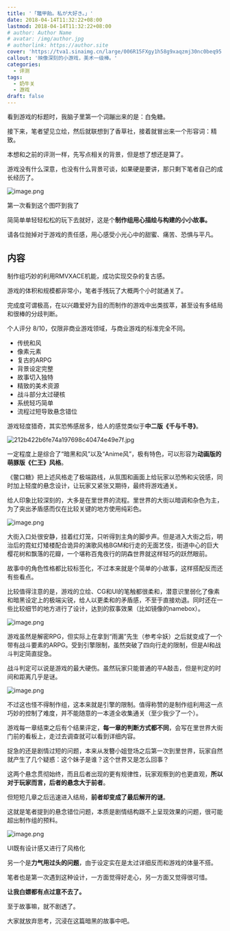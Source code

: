 ```yaml
---
title: '「鼈甲飴。私が大好き。」'
date: 2018-04-14T11:32:22+08:00
lastmod: 2018-04-14T11:32:22+08:00
# author: Author Name
# avatar: /img/author.jpg
# authorlink: https://author.site
cover: 'https://tva1.sinaimg.cn/large/006R15FXgy1h58g9xaqzmj30nc0beq95.jpg'
callout: '映像深刻的小游戏，美术一级棒。'
categories:
  - 评测
tags:
  - 奶牛关
  - 游戏
draft: false
---
```


看到游戏的标题时，我脑子里第一个词蹦出来的是：白兔糖。

<!--more-->

接下来，笔者望见立绘，然后就联想到了香草社，接着就冒出来一个形容词：精致。

本想和之前的评测一样，先写点相关的背景，但是想了想还是算了。

游戏没有什么深意，也没有什么背景可谈，如果硬是要讲，那只剩下笔者自己的成长经历了。

![image.png](https://tva1.sinaimg.cn/large/006R15FXgy1h58garrtmjj30fa0ccjwg.jpg)

第一次看到这个图吓到我了

简简单单轻轻松松的玩下去就好，这是个**制作组用心描绘与构建的小小故事。**

请各位抛掉对于游戏的责任感，用心感受小光心中的甜蜜、痛苦、恐惧与平凡。

## 内容

制作组巧妙的利用RMVXACE机能，成功实现交杂的复古感。

游戏的体积和规模都非常小，笔者手残玩了大概两个小时就通关了。

完成度可谓极高，在以兴趣爱好为目的而制作的游戏中出类拔萃，甚至设有多结局和很棒的分歧判断。

个人评分 8/10，仅限非商业游戏领域，与商业游戏的标准完全不同。

* 传统和风
* 像素元素
* 复古的ARPG
* 背景设定完整
* 故事切入独特
* 精致的美术资源
* 战斗部分太过硬核
* 系统轻巧简单
* 流程过短导致悬念错位

游戏轻度猎奇，其实恐怖感居多，给人的感觉类似于**中二版《千与千寻》**。

![212b422b6fe74a197698c40474e49e7f.jpg](https://pic1.cdncl.net/user/Shinonomeshizuka/common_pic/212b422b6fe74a197698c40474e49e7f.jpg)

一定程度上是综合了“暗黑和风”以及“Anime风”，极有特色，可以形容为**动画版的萌豚版《仁王》风格**。

《鳖口糖》把上述风格走了极端路线，从氛围和画面上给玩家以恐怖和尖锐感，同时加上轻度的悬念设计，让玩家又紧张又期待，最终将游戏通关。

给人印象比较深刻的，大多是在里世界的流程。里世界的大街以暗调和杂色为主，为了突出矛盾感而仅在比较关键的地方使用纯彩色。

![image.png](https://tva1.sinaimg.cn/large/006R15FXgy1h58gbgualwj30fa0ccdlh.jpg)

大街入口处很安静，挂着红灯笼，只听得到主角的脚步声。但是进入大街之后，明治后的霓虹灯矮楼配合诡异的演歌风格BGM和行走的无面艺伎，街道中心的巨大樱花树和飘落的花瓣，一个堪称百鬼夜行的阴森世界就这样轻巧的跃然眼前。

故事中的角色性格都比较标签化，不过本来就是个简单的小故事，这样搭配反而还有些看点。

比较值得注意的是，游戏的立绘、CG和UI的笔触都很柔和，潜意识里弱化了像素和暗黑设定上的极端尖锐，给人以更柔和的矛盾感，不至于直接劝退。同时还在一些比较细节的地方进行了设计，达到的叙事效果（比如镜像的namebox）。

![image.png](https://tva1.sinaimg.cn/large/006R15FXgy1h58gbxy6yrj30fa0ccdlc.jpg)

游戏虽然是解密RPG，但实际上在拿到“雨漏”先生（参考伞妖）之后就变成了一个带有战斗要素的ARPG。受到引擎限制，虽然突破了四向行走的限制，但是AI和战斗判定简直捉急。

战斗判定可以说是游戏的最大硬伤。虽然玩家只能普通的平A敲击，但是判定的时间和距离几乎是谜。

![image.png](https://tva1.sinaimg.cn/large/006R15FXgy1h58gc9epkuj30fa0cc77j.jpg)

不过这也怪不得制作组，这本来就是引擎的限制。值得称赞的是制作组利用这一点巧妙的控制了难度，并不能随意的一本道全收集通关（至少我少了一个）。

游戏每一章结束之后有个结果评定，**每一章的判断方式都不同**，会写在里世界大街门前的看板上，走过去调查就可以看到详细内容。

捉急的还是剧情过短的问题，本来从发簪小姐登场之后第一次到里世界，玩家自然就产生了几个疑惑：这个妹子是谁？这个世界又是怎么回事？

这两个悬念贯彻始终，而且后者出现的更有规律性，玩家观察到的也更直观，**所以对于玩家而言，后者的悬念大于前者**。

但短短几章之后迅速进入结局，**前者却变成了最后解开的谜**。

这就是笔者提到的悬念错位问题，本质是剧情结构跟不上呈现效果的问题，很可能超出制作组的预料。

![image.png](https://tva1.sinaimg.cn/large/006R15FXgy1h58gcm9r6nj30fa0ccdkp.jpg)

UI既有设计感又进行了风格化

另一个是**力气用过头的问题**，由于设定实在是太过详细反而和游戏的体量不搭。

笔者也是第一次遇到这种设计，一方面觉得好走心，另一方面又觉得很可惜。

**让我白嫖都有点过意不去了。**

至于故事嘛，就不剧透了。

大家就放弃思考，沉浸在这篇暗黑的故事中吧。

